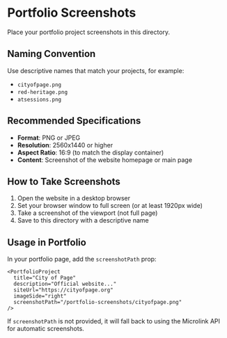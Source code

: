 # Portfolio Screenshots

Place your portfolio project screenshots in this directory.

## Naming Convention
Use descriptive names that match your projects, for example:
- `cityofpage.png`
- `red-heritage.png`
- `atsessions.png`

## Recommended Specifications
- **Format**: PNG or JPEG
- **Resolution**: 2560x1440 or higher
- **Aspect Ratio**: 16:9 (to match the display container)
- **Content**: Screenshot of the website homepage or main page

## How to Take Screenshots
1. Open the website in a desktop browser
2. Set your browser window to full screen (or at least 1920px wide)
3. Take a screenshot of the viewport (not full page)
4. Save to this directory with a descriptive name

## Usage in Portfolio
In your portfolio page, add the `screenshotPath` prop:

```tsx
<PortfolioProject
  title="City of Page"
  description="Official website..."
  siteUrl="https://cityofpage.org"
  imageSide="right"
  screenshotPath="/portfolio-screenshots/cityofpage.png"
/>
```

If `screenshotPath` is not provided, it will fall back to using the Microlink API for automatic screenshots.
